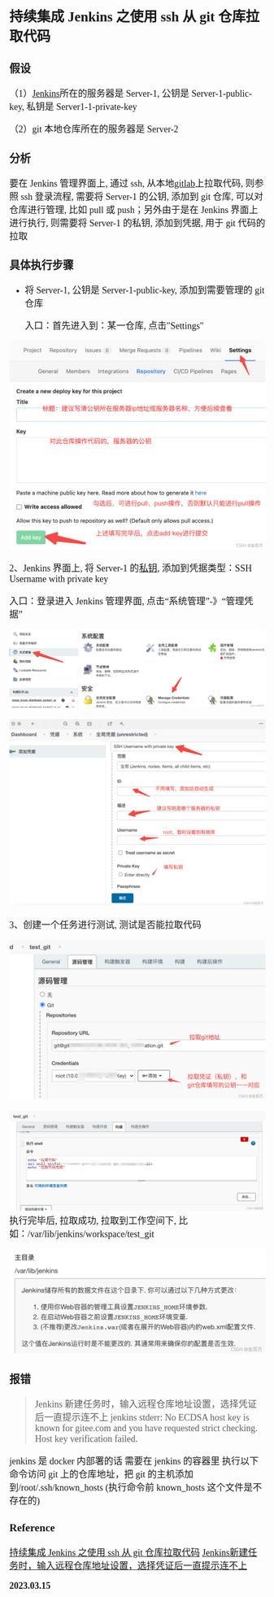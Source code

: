 <font size=4 face='楷体'>

## 持续集成 Jenkins 之使用 ssh 从 git 仓库拉取代码

### 假设

（1）[Jenkins](https://so.csdn.net/so/search?q=Jenkins&spm=1001.2101.3001.7020)所在的服务器是 Server-1, 公钥是 Server-1-public-key, 私钥是 Server1-1-private-key

（2）git 本地仓库所在的服务器是 Server-2

### 分析

要在 Jenkins 管理界面上, 通过 ssh, 从本地[gitlab](https://so.csdn.net/so/search?q=gitlab&spm=1001.2101.3001.7020)上拉取代码, 则参照 ssh 登录流程, 需要将 Server-1 的公钥, 添加到 git 仓库, 可以对仓库进行管理, 比如 pull 或 push；另外由于是在 Jenkins 界面上进行执行, 则需要将 Server-1 的私钥, 添加到凭据, 用于 git 代码的拉取

### 具体执行步骤

- 将 Server-1, 公钥是 Server-1-public-key, 添加到需要管理的 git 仓库

  入口：首先进入到：某一仓库, 点击"Settings"

![](./持续集成Jenkins之使用ssh从git仓库拉取代码/ad9ee3f640fc36cbc83e6212a3d62ef8)

2、Jenkins 界面上, 将 Server-1 的[私钥](https://so.csdn.net/so/search?q=%E7%A7%81%E9%92%A5&spm=1001.2101.3001.7020), 添加到凭据类型：SSH Username with private key

入口：登录进入 Jenkins 管理界面, 点击“系统管理”-》“管理凭据”

![](./持续集成Jenkins之使用ssh从git仓库拉取代码/ca264367fc511939d19254512b7782ec)

![](./持续集成Jenkins之使用ssh从git仓库拉取代码/baa0f74f65d4d621a56becfeed51be71)

3、创建一个任务进行测试, 测试是否能拉取代码

![](./持续集成Jenkins之使用ssh从git仓库拉取代码/1a9d8391af1a3660fc53c6f5401d7935)

![](./持续集成Jenkins之使用ssh从git仓库拉取代码/6ab1be680d05fad8a107ef69474b3aa1)执行完毕后, 拉取成功, 拉取到工作空间下, 比如：/var/lib/jenkins/workspace/test_git

![](./持续集成Jenkins之使用ssh从git仓库拉取代码/715ea0130efa49905981b5f2a9f1f99b)

### 报错

> Jenkins 新建任务时，输入远程仓库地址设置，选择凭证后一直提示连不上
> jenkins stderr: No ECDSA host key is known for gitee.com and you have requested strict checking. Host key verification failed.

jenkins 是 docker 内部署的话
需要在 jenkins 的容器里 执行以下命令访问 git 上的仓库地址，把 git 的主机添加到/root/.ssh/known_hosts (执行命令前 known_hosts 这个文件是不存在的)

### Reference

[持续集成 Jenkins 之使用 ssh 从 git 仓库拉取代码](https://blog.csdn.net/jinli5621/article/details/121101980)
[Jenkins新建任务时，输入远程仓库地址设置，选择凭证后一直提示连不上](https://www.cnblogs.com/yitian395/p/16824436.html)

**2023.03.15**
